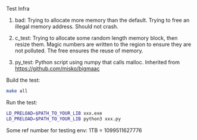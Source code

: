 Test Infra

1. bad:
Trying to allocate more memory than the default.
Trying to free an illegal memory address.
Should not crash.

2. c_test:
Trying to allocate some random length memory block, then resize them.
Magic numbers are written to the region to ensure they are not polluted.
The free ensures the reuse of memory.

3. py_test:
Python script using numpy that calls malloc.
Inherited from https://github.com/misko/bigmaac

Build the test:
```sh
make all
```

Run the test:
```sh
LD_PRELOAD=$PATH_TO_YOUR_LIB xxx.exe
LD_PRELOAD=$PATH_TO_YOUR_LIB python3 xxx.py
```

Some ref number for testing env: 1TB = 1099511627776
